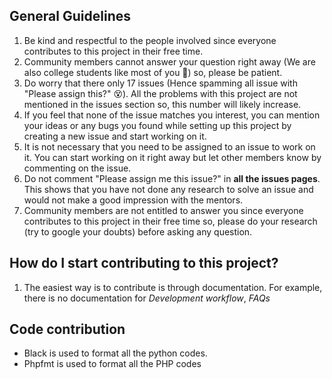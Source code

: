 ## General Guidelines
1. Be kind and respectful to the people involved since everyone contributes to this project in their free time.
2. Community members cannot answer your question right away (We are also college students like most of you 🤪) so, please be patient.
3. Do worry that there only 17 issues (Hence spamming all issue with "Please assign this?" 😵). All the problems with this project are not mentioned in the issues section so, this number will likely increase.
4. If you feel that none of the issue matches you interest, you can mention your ideas or any bugs you found while setting up this project by creating a new issue and start working on it.
5. It is not necessary that you need to be assigned to an issue to work on it. You can start working on it right away but let other members know by commenting on the issue.
6. Do not comment "Please assign me this issue?" in **all the issues pages**. This shows that you have not done any research to solve an issue and would not make a good impression with the mentors.
7. Community members are not entitled to answer you since everyone contributes to this project in their free time so, please do your research (try to google your doubts) before asking any question.

## How do I start contributing to this project?
1. The easiest way is to contribute is through documentation. For example, there is no documentation for *Development workflow*, *FAQs*

## Code contribution
- Black is used to format all the python codes.
- Phpfmt is used to format all the PHP codes
